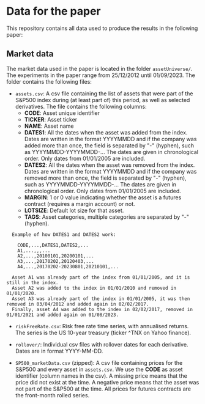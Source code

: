 # Data for the paper <TODO put title here>

This repository contains all data used to produce the results in the following paper:

## Market data

The market data used in the paper is located in the folder `assetUniverse/`. The experiments in the paper range from 25/12/2012 until 01/09/2023. The folder contains the following files:

 - `assets.csv`: A csv file containing the list of assets that were part of the S&P500 index during (at least part of) this period, as well as selected derivatives. The file contains the following columns:
   - **CODE**: Asset unique identifier
   - **TICKER**: Asset ticker
   - **NAME**: Asset name
   - **DATES1**: All the dates when the asset was added from the index. Dates are written in the format YYYYMMDD and if the company was added more than once, the field is separated by "-" (hyphen), such as YYYYMMDD-YYYYMMDD-... The dates are given in chronological order. Only dates from 01/01/2005 are included.
   - **DATES2**: All the dates when the asset was removed from the index. Dates are written in the format YYYYMMDD and if the company was removed more than once, the field is separated by "-" (hyphen), such as YYYYMMDD-YYYYMMDD-... The dates are given in chronological order. Only dates from 01/01/2005 are included.
   - **MARGIN**: 1 or 0 value indicating whether the asset is a futures contract (requires a margin account) or not.
   - **LOTSIZE**: Default lot size for that asset.
   - **TAGS**: Asset categories, multiple categories are separated by "-" (hyphen).

 ```
   Example of how DATES1 and DATES2 work:

     CODE,...,DATES1,DATES2,...
     A1,...,,,...
     A2,...,20100101,20200101,...
     A3,...,20170202,20120403,...
     A4,...,20170202-20230801,20210101,...

   Asset A1 was already part of the index from 01/01/2005, and it is still in the index.
   Asset A2 was added to the index in 01/01/2010 and removed in 01/01/2020.
   Asset A3 was already part of the index in 01/01/2005, it was then removed in 03/04/2012 and added again in 02/02/2017.
   Finally, asset A4 was added to the index in 02/02/2017, removed in 01/01/2021 and added again on 01/08/2023.
 ```
 -  `riskFreeRate.csv`: Risk free rate time series, with annualised returns. The series is the US 10-year treasury (ticker ^TNX on Yahoo finance).

 -  `rollover/`: Individual csv files with rollover dates for each derivative. Dates are in format YYYY-MM-DD.

 -  `SP500_marketData.csv` (zipped): A csv file containing prices for the S&P500 and every asset in `assets.csv`. We use the **CODE** as asset identifier (column names in the csv). A missing price means that the price did not exist at the time. A negative price means that the asset was not part of the S&P500 at the time. All prices for futures contracts are the front-month rolled series.
